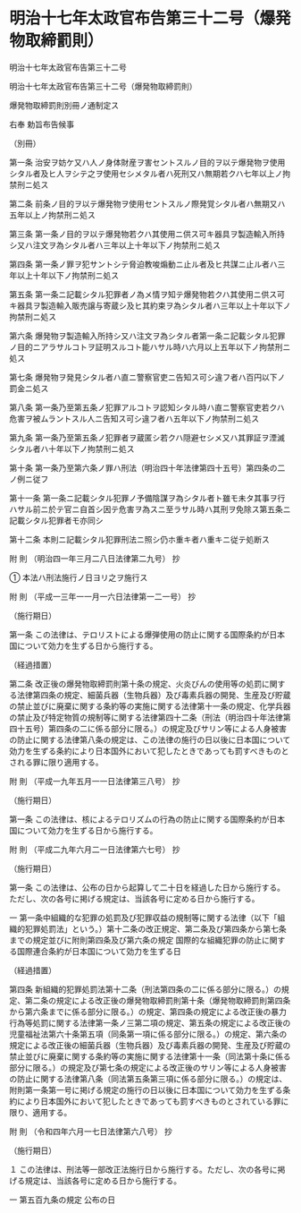 # 明治十七年太政官布告第三十二号（爆発物取締罰則）

明治十七年太政官布告第三十二号

明治十七年太政官布告第三十二号（爆発物取締罰則）

爆発物取締罰則別冊ノ通制定ス

右奉 勅旨布告候事

（別冊）

第一条 治安ヲ妨ケ又ハ人ノ身体財産ヲ害セントスルノ目的ヲ以テ爆発物ヲ使用シタル者及ヒ人ヲシテ之ヲ使用セシメタル者ハ死刑又ハ無期若クハ七年以上ノ拘禁刑ニ処ス

第二条 前条ノ目的ヲ以テ爆発物ヲ使用セントスルノ際発覚シタル者ハ無期又ハ五年以上ノ拘禁刑ニ処ス

第三条 第一条ノ目的ヲ以テ爆発物若クハ其使用ニ供ス可キ器具ヲ製造輸入所持シ又ハ注文ヲ為シタル者ハ三年以上十年以下ノ拘禁刑ニ処ス

第四条 第一条ノ罪ヲ犯サントシテ脅迫教唆煽動ニ止ル者及ヒ共謀ニ止ル者ハ三年以上十年以下ノ拘禁刑ニ処ス

第五条 第一条ニ記載シタル犯罪者ノ為メ情ヲ知テ爆発物若クハ其使用ニ供ス可キ器具ヲ製造輸入販売譲与寄蔵シ及ヒ其約束ヲ為シタル者ハ三年以上十年以下ノ拘禁刑ニ処ス

第六条 爆発物ヲ製造輸入所持シ又ハ注文ヲ為シタル者第一条ニ記載シタル犯罪ノ目的ニアラサルコトヲ証明スルコト能ハサル時ハ六月以上五年以下ノ拘禁刑ニ処ス

第七条 爆発物ヲ発見シタル者ハ直ニ警察官吏ニ告知ス可シ違フ者ハ百円以下ノ罰金ニ処ス

第八条 第一条乃至第五条ノ犯罪アルコトヲ認知シタル時ハ直ニ警察官吏若クハ危害ヲ被ムラントスル人ニ告知ス可シ違フ者ハ五年以下ノ拘禁刑ニ処ス

第九条 第一条乃至第五条ノ犯罪者ヲ蔵匿シ若クハ隠避セシメ又ハ其罪証ヲ湮滅シタル者ハ十年以下ノ拘禁刑ニ処ス

第十条 第一条乃至第六条ノ罪ハ刑法（明治四十年法律第四十五号）第四条の二ノ例ニ従フ

第十一条 第一条ニ記載シタル犯罪ノ予備陰謀ヲ為シタル者ト雖モ未タ其事ヲ行ハサル前ニ於テ官ニ自首シ因テ危害ヲ為スニ至ラサル時ハ其刑ヲ免除ス第五条ニ記載シタル犯罪者モ亦同シ

第十二条 本則ニ記載シタル犯罪刑法ニ照シ仍ホ重キ者ハ重キニ従テ処断ス

附 則 （明治四一年三月二八日法律第二九号） 抄

① 本法ハ刑法施行ノ日ヨリ之ヲ施行ス

附 則 （平成一三年一一月一六日法律第一二一号） 抄

（施行期日）

第一条 この法律は、テロリストによる爆弾使用の防止に関する国際条約が日本国について効力を生ずる日から施行する。

（経過措置）

第二条 改正後の爆発物取締罰則第十条の規定、火炎びんの使用等の処罰に関する法律第四条の規定、細菌兵器（生物兵器）及び毒素兵器の開発、生産及び貯蔵の禁止並びに廃棄に関する条約等の実施に関する法律第十一条の規定、化学兵器の禁止及び特定物質の規制等に関する法律第四十二条（刑法（明治四十年法律第四十五号）第四条の二に係る部分に限る。）の規定及びサリン等による人身被害の防止に関する法律第八条の規定は、この法律の施行の日以後に日本国について効力を生ずる条約により日本国外において犯したときであっても罰すべきものとされる罪に限り適用する。

附 則 （平成一九年五月一一日法律第三八号） 抄

（施行期日）

第一条 この法律は、核によるテロリズムの行為の防止に関する国際条約が日本国について効力を生ずる日から施行する。

附 則 （平成二九年六月二一日法律第六七号） 抄

（施行期日）

第一条 この法律は、公布の日から起算して二十日を経過した日から施行する。ただし、次の各号に掲げる規定は、当該各号に定める日から施行する。

一 第一条中組織的な犯罪の処罰及び犯罪収益の規制等に関する法律（以下「組織的犯罪処罰法」という。）第十二条の改正規定、第二条及び第四条から第七条までの規定並びに附則第四条及び第六条の規定 国際的な組織犯罪の防止に関する国際連合条約が日本国について効力を生ずる日

（経過措置）

第四条 新組織的犯罪処罰法第十二条（刑法第四条の二に係る部分に限る。）の規定、第二条の規定による改正後の爆発物取締罰則第十条（爆発物取締罰則第四条から第六条までに係る部分に限る。）の規定、第四条の規定による改正後の暴力行為等処罰に関する法律第一条ノ三第二項の規定、第五条の規定による改正後の児童福祉法第六十条第五項（同条第一項に係る部分に限る。）の規定、第六条の規定による改正後の細菌兵器（生物兵器）及び毒素兵器の開発、生産及び貯蔵の禁止並びに廃棄に関する条約等の実施に関する法律第十一条（同法第十条に係る部分に限る。）の規定及び第七条の規定による改正後のサリン等による人身被害の防止に関する法律第八条（同法第五条第三項に係る部分に限る。）の規定は、附則第一条第一号に掲げる規定の施行の日以後に日本国について効力を生ずる条約により日本国外において犯したときであっても罰すべきものとされている罪に限り、適用する。

附 則 （令和四年六月一七日法律第六八号） 抄

（施行期日）

１ この法律は、刑法等一部改正法施行日から施行する。ただし、次の各号に掲げる規定は、当該各号に定める日から施行する。

一 第五百九条の規定 公布の日
